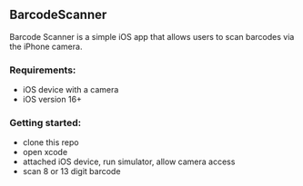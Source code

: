 ## BarcodeScanner

Barcode Scanner is a simple iOS app that allows users to scan barcodes via the iPhone camera.

### Requirements:
- iOS device with a camera
- iOS version 16+

### Getting started:
- clone this repo
- open xcode
- attached iOS device, run simulator, allow camera access
- scan 8 or 13 digit barcode
